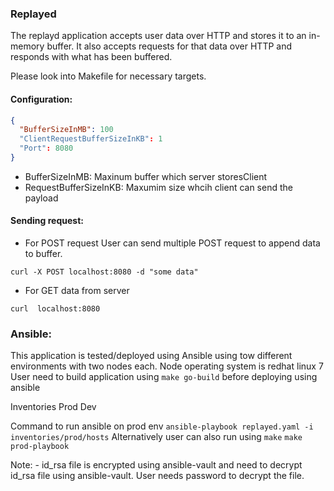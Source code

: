### Replayed

The replayd application accepts user data over HTTP and stores it to an in-memory buffer. It also accepts requests for that data over HTTP and responds with what has been buffered.

Please look into Makefile for necessary targets.
 
#### Configuration:
```json
{
  "BufferSizeInMB": 100
  "ClientRequestBufferSizeInKB": 1
  "Port": 8080
}

```
* BufferSizeInMB: Maxinum buffer which server storesClient
* RequestBufferSizeInKB: Maxumim size whcih client can send the payload

#### Sending request:
* For POST request
User can send multiple POST request to append data to buffer.
```apple js
curl -X POST localhost:8080 -d "some data"
```
* For GET data from server
```apple js
curl  localhost:8080
```


### Ansible:
  This application is tested/deployed using Ansible using tow different environments with two nodes each.
  Node operating system is redhat linux 7
  User need to build application using `make go-build` before deploying using ansible
  
  Inventories
      Prod 
      Dev  
 
 Command to run ansible on prod env
 ``` ansible-playbook replayed.yaml -i inventories/prod/hosts ```
 Alternatively user can also run using `make`
 ```make prod-playbook```

Note: - id_rsa file is encrypted using ansible-vault and need to decrypt id_rsa file using ansible-vault. User needs password to decrypt the file.